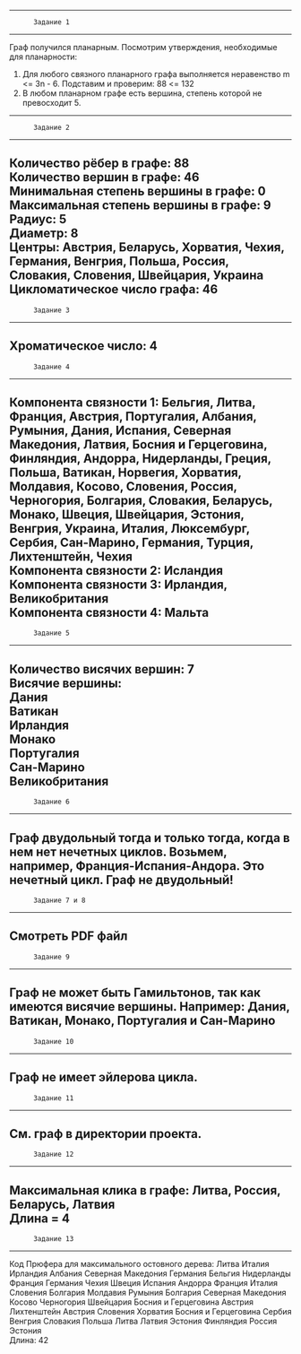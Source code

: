 
------------------------------
          Задание 1
------------------------------
Граф получился планарным. Посмотрим утверждения, необходимые для планарности:
1. Для любого связного планарного графа выполняется неравенство m <= 3n - 6. Подставим и проверим: 88 <= 132
2. В любом планарном графе есть вершина, степень которой не превосходит 5.
------------------------------
          Задание 2
------------------------------
Количество рёбер в графе: 88  
Количество вершин в графе: 46  
Минимальная степень вершины в графе: 0  
Максимальная степень вершины в графе: 9  
Радиус: 5  
Диаметр: 8  
Центры: Австрия, Беларусь, Хорватия, Чехия, Германия, Венгрия, Польша, Россия, Словакия, Словения, Швейцария, Украина  
Цикломатическое число графа: 46
------------------------------
          Задание 3
------------------------------
Хроматическое число: 4
------------------------------
          Задание 4
------------------------------
Компонента связности 1: Бельгия, Литва, Франция, Австрия, Португалия, Албания, Румыния, Дания, Испания, Северная Македония, Латвия, Босния и Герцеговина, Финляндия, Андорра, Нидерланды, Греция, Польша, Ватикан, Норвегия, Хорватия, Молдавия, Косово, Словения, Россия, Черногория, Болгария, Словакия, Беларусь, Монако, Швеция, Швейцария, Эстония, Венгрия, Украина, Италия, Люксембург, Сербия, Сан-Марино, Германия, Турция, Лихтенштейн, Чехия  
Компонента связности 2: Исландия  
Компонента связности 3: Ирландия, Великобритания  
Компонента связности 4: Мальта
------------------------------
          Задание 5
------------------------------
Количество висячих вершин: 7  
Висячие вершины:  
Дания  
Ватикан  
Ирландия  
Монако  
Португалия  
Сан-Марино  
Великобритания
------------------------------
          Задание 6
------------------------------
Граф двудольный тогда и только тогда, когда в нем нет нечетных циклов.
Возьмем, например, Франция-Испания-Андора. Это нечетный цикл.
Граф не двудольный!
------------------------------
          Задание 7 и 8
------------------------------
Смотреть PDF файл
------------------------------
          Задание 9
------------------------------
Граф не может быть Гамильтонов, так как имеются висячие вершины.
Например: Дания, Ватикан, Монако, Португалия и Сан-Марино
------------------------------
          Задание 10
------------------------------
Граф не имеет эйлерова цикла.
------------------------------
          Задание 11
------------------------------
См. граф в директории проекта.
------------------------------
          Задание 12
------------------------------
Максимальная клика в графе: Литва, Россия, Беларусь, Латвия  
Длина = 4
------------------------------
          Задание 13
------------------------------
Код Прюфера для максимального остовного дерева: Литва Италия Ирландия Албания Северная Македония Германия Бельгия Нидерланды Франция Германия Чехия Швеция Испания Андорра Франция Италия Словения Болгария Молдавия Румыния Болгария Северная Македония Косово Черногория Швейцария Босния и Герцеговина Австрия Лихтенштейн Австрия Словения Хорватия Босния и Герцеговина Сербия Венгрия Словакия Польша Литва Латвия Эстония Финляндия Россия Эстония  
Длина: 42